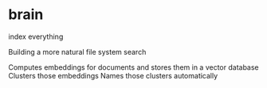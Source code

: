 # brain
index everything

Building a more natural file system search

 Computes embeddings for documents and stores them in a vector database 
 Clusters those embeddings 
 Names those clusters automatically 
